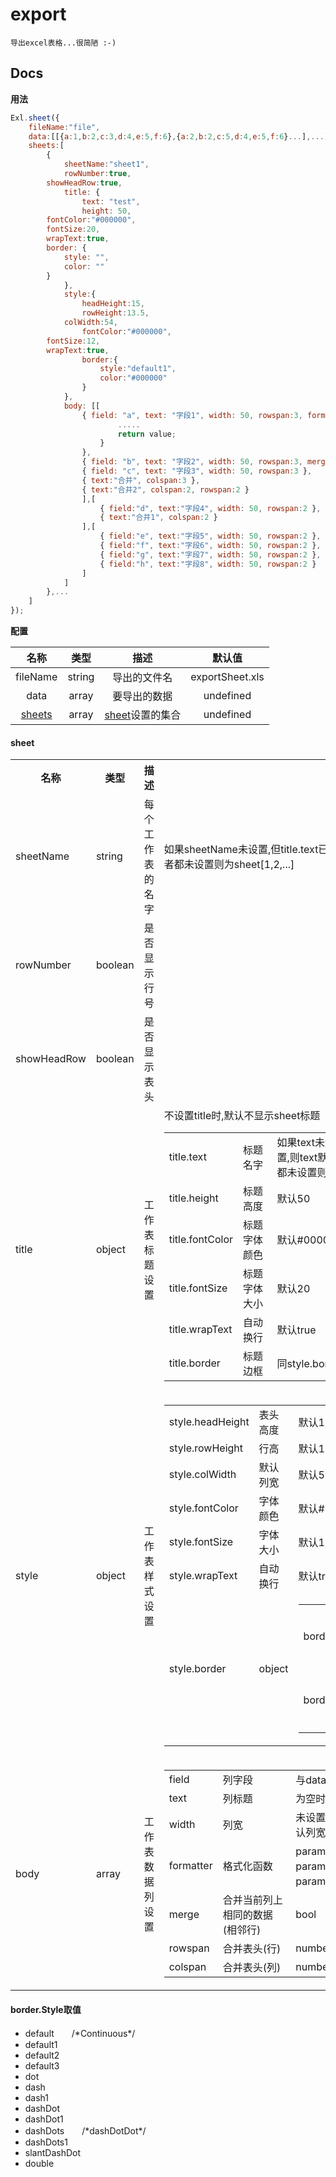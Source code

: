 export
===
`导出excel表格...很简陋 :-) `

Docs
---
**用法**  
```javascript
Exl.sheet({
    fileName:"file",
    data:[[{a:1,b:2,c:3,d:4,e:5,f:6},{a:2,b:2,c:5,d:4,e:5,f:6}...],...],
    sheets:[
        {
            sheetName:"sheet1",
            rowNumber:true,
	    showHeadRow:true,
            title: {
                text: "test",
                height: 50,
		fontColor:"#000000",
		fontSize:20,
		wrapText:true,
		border: {
		    style: "",
		    color: ""
		}
            },
            style:{
                headHeight:15,
                rowHeight:13.5,
	     	colWidth:54,
                fontColor:"#000000",
		fontSize:12,
		wrapText:true,
                border:{
                    style:"default1",
                    color:"#000000"
                }
            },
            body: [[
                { field: "a", text: "字段1", width: 50, rowspan:3, formatter:function(value,index,rowData){
                        .....
                        return value;
                    }
                },
                { field: "b", text: "字段2", width: 50, rowspan:3, merge:true },//此列上相同的数据(相邻行)会发生合并
                { field: "c", text: "字段3", width: 50, rowspan:3 },
                { text:"合并", colspan:3 },
                { text:"合并2", colspan:2, rowspan:2 }
                ],[
                    { field:"d", text:"字段4", width: 50, rowspan:2 },
                    { text:"合并1", colspan:2 }
                ],[
                    { field:"e", text:"字段5", width: 50, rowspan:2 },
                    { field:"f", text:"字段6", width: 50, rowspan:2 },
                    { field:"g", text:"字段7", width: 50, rowspan:2 },
                    { field:"h", text:"字段8", width: 50, rowspan:2 }
                ]
            ]
        },...
    ]
});
```
**配置**

|名称|类型|描述|默认值|
|:--:|:--:|:--:|:--:|
|fileName|string|导出的文件名|exportSheet.xls|
|data|array|要导出的数据|undefined|
|[sheets](#sheet)|array|[sheet](#sheet)设置的集合|undefined|

#### sheet
<table>
    <tr>
        <th>名称</th>
        <th>类型</th>
        <th>描述</th>
        <th></th>
    </tr>
    <tr>
        <td>sheetName</td>
        <td>string</td>
        <td>每个工作表的名字</td>
        <td>如果sheetName未设置,但title.text已设置,则默认title.text,当两者都未设置则为sheet[1,2,...]</td>
    </tr>
    <tr>
        <td>rowNumber</td>
        <td>boolean</td>
        <td>是否显示行号</td>
        <td></td>
    </tr>
	<tr>
        <td>showHeadRow</td>
        <td>boolean</td>
        <td>是否显示表头</td>
        <td></td>
    </tr>
    <tr>
        <td>title</td>
        <td>object</td>
        <td>工作表标题设置</td>
        <td>
            不设置title时,默认不显示sheet标题<br/>
            <table>
                <tr>
                    <td>title.text</td>
                    <td>标题名字</td>
                    <td>如果text未设置,但sheetName已设置,则text默认为sheetName,当两者都未设置则为sheet[1,2,...]</td>
                </tr>
                <tr>
                    <td>title.height</td>
                    <td>标题高度</td>
                    <td>默认50</td>
                </tr>
                <tr>
                    <td>title.fontColor</td>
                    <td>标题字体颜色</td>
                    <td>默认#000000</td>
                </tr>
                <tr>
                    <td>title.fontSize</td>
                    <td>标题字体大小</td>
                    <td>默认20</td>
                </tr>
                <tr>
                    <td>title.wrapText</td>
                    <td>自动换行</td>
                    <td>默认true</td>
                </tr>
                <tr>
                    <td>title.border</td>
                    <td>标题边框</td>
                    <td>同style.border</td>
                </tr>
            </table>
        </td>
    </tr>
    <tr>
        <td>style</td>
        <td>object</td>
        <td>工作表样式设置</td>
        <td>
            <table>
                <tr>
                    <td>style.headHeight</td>
                    <td>表头高度</td>
                    <td>默认15</td>
                </tr>
                <tr>
                    <td>style.rowHeight</td>
                    <td>行高</td>
                    <td>默认13.5</td>
                </tr>
                <tr>
                    <td>style.colWidth</td>
                    <td>默认列宽</td>
                    <td>默认54</td>
                </tr>
                <tr>
                    <td>style.fontColor</td>
                    <td>字体颜色</td>
                    <td>默认#000000</td>
                </tr>
                <tr>
                    <td>style.fontSize</td>
                    <td>字体大小</td>
                    <td>默认12</td>
                </tr>
                <tr>
                    <td>style.wrapText</td>
                    <td>自动换行</td>
                    <td>默认true</td>
                </tr>
                <tr>
                    <td>style.border</td>
                    <td>object</td>
                    <td>
                        <table>
                            <tr>
                                <td>border.<a href='#borderstyle取值'>style</a></td>
                                <td>边框类型</td>
                                <td>默认无边框</td>
                            </tr>
                            <tr>
                                <td>border.color</td>
                                <td>边框颜色</td>
                                <td>默认#000000</td>
                            </tr>
                        </table>
                    </td>
                </tr>
            </table>
        </td>
    </tr>
    <tr>
        <td>body</td>
        <td>array</td>
        <td>工作表数据列设置</td>
        <td>
            <table>
                <tr>
                    <td>field</td>
                    <td>列字段</td>
                    <td>与data中的字段对应</td>
                <tr>
                    <td>text</td>
                    <td>列标题</td>
                    <td>为空时默认为column[1,2,3,...]</td>
                </tr>
                <tr>
                    <td>width</td>
                    <td>列宽</td>
                    <td>未设置时使用style.colWidth默认列宽</td>
                </tr>
                <tr>
                    <td>formatter</td>
                    <td>格式化函数</td>
                    <td>parameter1:字段值, parameter2:行索引, parameter3:行数据</td>
                </tr>
                <tr>
                    <td>merge</td>
                    <td>合并当前列上相同的数据(相邻行)</td>
                    <td>bool</td>
                </tr>
                <tr>
                    <td>rowspan</td>
                    <td>合并表头(行)</td>
                    <td>number</td>
                </tr>
                <tr>
                    <td>colspan</td>
                    <td>合并表头(列)</td>
                    <td>number</td>
                </tr>
            </table>
        </td>
    </tr>
</table>


#### border.Style取值
- default　　/\*Continuous\*/
- default1
- default2
- default3
- dot
- dash
- dash1
- dashDot
- dashDot1
- dashDots　　/\*dashDotDot\*/
- dashDots1
- slantDashDot
- double

